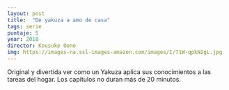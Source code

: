 ```yaml
---
layout: post
title:  "De yakuza a amo de casa"
tags: serie
puntaje: 5
year: 2018 
director: Kousuke Oono
img: https://images-na.ssl-images-amazon.com/images/I/71W-qpkN2gL.jpg
---
```


Original y divertida ver como un Yakuza aplica sus conocimientos a las tareas del hogar. Los capítulos no duran más de 20 minutos. 

